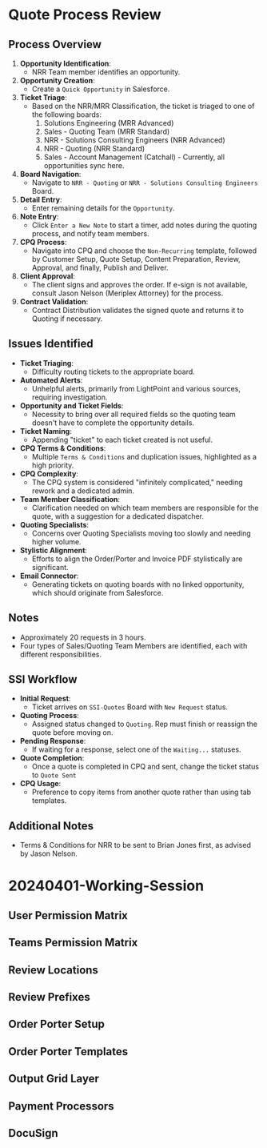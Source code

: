 # Quote Process Review

## Process Overview

1. **Opportunity Identification**:
    - NRR Team member identifies an opportunity.
2. **Opportunity Creation**:
    - Create a `Quick Opportunity` in Salesforce.
3. **Ticket Triage**:
    - Based on the NRR/MRR Classification, the ticket is triaged to one of the following boards:
        1. Solutions Engineering (MRR Advanced)
        2. Sales - Quoting Team (MRR Standard)
        3. NRR - Solutions Consulting Engineers (NRR Advanced)
        4. NRR - Quoting (NRR Standard)
        5. Sales - Account Management (Catchall) - Currently, all opportunities sync here.
4. **Board Navigation**:
    - Navigate to `NRR - Quoting` or `NRR - Solutions Consulting Engineers` Board.
5. **Detail Entry**:
    - Enter remaining details for the `Opportunity`.
6. **Note Entry**:
    - Click `Enter a New Note` to start a timer, add notes during the quoting process, and notify team members.
7. **CPQ Process**:
    - Navigate into CPQ and choose the `Non-Recurring` template, followed by Customer Setup, Quote Setup, Content Preparation, Review, Approval, and finally, Publish and Deliver.
8. **Client Approval**:
    - The client signs and approves the order. If e-sign is not available, consult Jason Nelson (Meriplex Attorney) for the process.
9. **Contract Validation**:
    - Contract Distribution validates the signed quote and returns it to Quoting if necessary.

## Issues Identified

- **Ticket Triaging**:
    - Difficulty routing tickets to the appropriate board.
- **Automated Alerts**:
    - Unhelpful alerts, primarily from LightPoint and various sources, requiring investigation.
- **Opportunity and Ticket Fields**:
    - Necessity to bring over all required fields so the quoting team doesn't have to complete the opportunity details.
- **Ticket Naming**:
    - Appending "ticket" to each ticket created is not useful.
- **CPQ Terms & Conditions**:
    - Multiple `Terms & Conditions` and duplication issues, highlighted as a high priority.
- **CPQ Complexity**:
    - The CPQ system is considered "infinitely complicated," needing rework and a dedicated admin.
- **Team Member Classification**:
    - Clarification needed on which team members are responsible for the quote, with a suggestion for a dedicated dispatcher.
- **Quoting Specialists**:
    - Concerns over Quoting Specialists moving too slowly and needing higher volume.
- **Stylistic Alignment**:
    - Efforts to align the Order/Porter and Invoice PDF stylistically are significant.
- **Email Connector**:
    - Generating tickets on quoting boards with no linked opportunity, which should originate from Salesforce.

## Notes

- Approximately 20 requests in 3 hours.
- Four types of Sales/Quoting Team Members are identified, each with different responsibilities.

## SSI Workflow

- **Initial Request**:
    - Ticket arrives on `SSI-Quotes` Board with `New Request` status.
- **Quoting Process**:
    - Assigned status changed to `Quoting`. Rep must finish or reassign the quote before moving on.
- **Pending Response**:
    - If waiting for a response, select one of the `Waiting...` statuses.
- **Quote Completion**:
    - Once a quote is completed in CPQ and sent, change the ticket status to `Quote Sent`
- **CPQ Usage**:
    - Preference to copy items from another quote rather than using tab templates.

## Additional Notes

- Terms & Conditions for NRR to be sent to Brian Jones first, as advised by Jason Nelson.

# 20240401-Working-Session
## User Permission Matrix
## Teams Permission Matrix
## Review Locations
## Review Prefixes
## Order Porter Setup
## Order Porter Templates
## Output Grid Layer
## Payment Processors
## DocuSign
